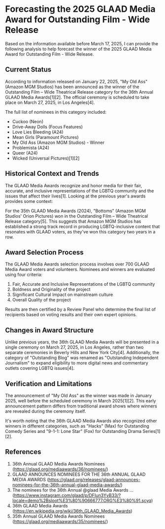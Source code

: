 # Forecasting the 2025 GLAAD Media Award for Outstanding Film - Wide Release

Based on the information available before March 17, 2025, I can provide the following analysis to help forecast the winner of the 2025 GLAAD Media Award for Outstanding Film - Wide Release.

## Current Status

According to information released on January 22, 2025, "My Old Ass" (Amazon MGM Studios) has been announced as the winner of the Outstanding Film – Wide Theatrical Release category for the 36th Annual GLAAD Media Awards[1][2]. The official ceremony is scheduled to take place on March 27, 2025, in Los Angeles[4].

The full list of nominees in this category included:
- Cuckoo (Neon)
- Drive-Away Dolls (Focus Features)
- Love Lies Bleeding (A24)
- Mean Girls (Paramount Pictures)
- My Old Ass (Amazon MGM Studios) - Winner
- Problemista (A24)
- Queer (A24)
- Wicked (Universal Pictures)[1][2]

## Historical Context and Trends

The GLAAD Media Awards recognize and honor media for their fair, accurate, and inclusive representations of the LGBTQ community and the issues that affect their lives[1]. Looking at the previous year's awards provides some context:

For the 35th GLAAD Media Awards (2024), "Bottoms" (Amazon MGM Studios' Orion Pictures) won in the Outstanding Film – Wide Theatrical Release category[5]. This suggests that Amazon MGM Studios has established a strong track record in producing LGBTQ-inclusive content that resonates with GLAAD voters, as they've won this category two years in a row.

## Award Selection Process

The GLAAD Media Awards selection process involves over 700 GLAAD Media Award voters and volunteers. Nominees and winners are evaluated using four criteria:
1. Fair, Accurate and Inclusive Representations of the LGBTQ community
2. Boldness and Originality of the project
3. Significant Cultural Impact on mainstream culture
4. Overall Quality of the project

Results are then certified by a Review Panel who determine the final list of recipients based on voting results and their own expert opinions.

## Changes in Award Structure

Unlike previous years, the 36th GLAAD Media Awards will be presented in a single ceremony on March 27, 2025, in Los Angeles, rather than two separate ceremonies in Beverly Hills and New York City[4]. Additionally, the category of "Outstanding Blog" was renamed as "Outstanding Independent Journalism" to expand eligibility to more digital news and commentary outlets covering LGBTQ issues[4].

## Verification and Limitations

The announcement of "My Old Ass" as the winner was made in January 2025, well before the scheduled ceremony in March 2025[1][2]. This early announcement pattern differs from traditional award shows where winners are revealed during the ceremony itself. 

It's worth noting that the 36th GLAAD Media Awards also recognized other winners in different categories, such as "Hacks" (Max) for Outstanding Comedy Series and "9-1-1: Lone Star" (Fox) for Outstanding Drama Series[1][2].

## References

1. 36th Annual GLAAD Media Awards Nominees (https://glaad.org/mediaawards/36/nominees/)
2. GLAAD ANNOUNCES NOMINEES FOR THE 36th ANNUAL GLAAD MEDIA AWARDS (https://glaad.org/releases/glaad-announces-nominees-for-the-36th-annual-glaad-media-awards/)
3. The nominees for the 36th Annual @glaad Media Awards ... (https://www.instagram.com/glaad/p/DFIun3YvB33/?locale=demo%2Bsloot%E3%80%90666777.ORG%E3%80%91.scyq)
4. 36th GLAAD Media Awards (https://en.wikipedia.org/wiki/36th_GLAAD_Media_Awards)
5. 35th Annual GLAAD Media Awards Nominees (https://glaad.org/mediaawards/35/nominees/)